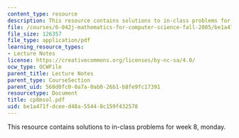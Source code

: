 ```yaml
---
content_type: resource
description: This resource contains solutions to in-class problems for week 8, monday.
file: /courses/6-042j-mathematics-for-computer-science-fall-2005/be1a471fdceed48a55448c159f432578_cp8msol.pdf
file_size: 126357
file_type: application/pdf
learning_resource_types:
- Lecture Notes
license: https://creativecommons.org/licenses/by-nc-sa/4.0/
ocw_type: OCWFile
parent_title: Lecture Notes
parent_type: CourseSection
parent_uid: 560d0fc0-0a7a-0ab0-26b1-b8fe9fc17391
resourcetype: Document
title: cp8msol.pdf
uid: be1a471f-dcee-d48a-5544-8c159f432578
---
```

This resource contains solutions to in-class problems for week 8, monday.